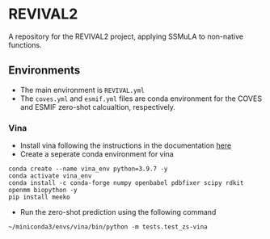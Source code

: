 # REVIVAL2
A repository for the REVIVAL2 project, applying SSMuLA to non-native functions.

## Environments
* The main environment is `REVIVAL.yml`
* The `coves.yml` and `esmif.yml` files are conda environment for the COVES and ESMIF zero-shot calcualtion, respectively.

### Vina
* Install vina following the instructions in the documentation [here](https://autodock-vina.readthedocs.io/en/latest/installation.html)
* Create a seperate conda environment for vina
```
conda create --name vina_env python=3.9.7 -y
conda activate vina_env
conda install -c conda-forge numpy openbabel pdbfixer scipy rdkit openmm biopython -y
pip install meeko
```
* Run the zero-shot prediction using the following command
```
~/miniconda3/envs/vina/bin/python -m tests.test_zs-vina
```